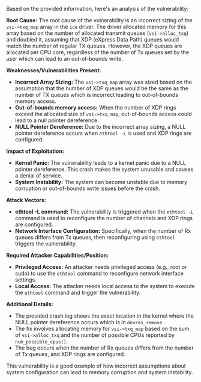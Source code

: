 Based on the provided information, here's an analysis of the vulnerability:

**Root Cause:**
The root cause of the vulnerability is an incorrect sizing of the `vsi->txq_map` array in the `ice` driver. The driver allocated memory for this array based on the number of allocated transmit queues (`vsi->alloc_txq`) and doubled it, assuming that XDP (eXpress Data Path) queues would match the number of regular TX queues. However, the XDP queues are allocated per CPU core, regardless of the number of Tx queues set by the user which can lead to an out-of-bounds write.

**Weaknesses/Vulnerabilities Present:**
- **Incorrect Array Sizing:** The `vsi->txq_map` array was sized based on the assumption that the number of XDP queues would be the same as the number of TX queues which is incorrect leading to out-of-bounds memory access.
- **Out-of-bounds memory access:** When the number of XDP rings exceed the allocated size of `vsi->txq_map`, out-of-bounds access could lead to a null pointer dereference.
- **NULL Pointer Dereference:** Due to the incorrect array sizing,  a NULL pointer dereference occurs when `ethtool -L` is used and XDP rings are configured.

**Impact of Exploitation:**
- **Kernel Panic:** The vulnerability leads to a kernel panic due to a NULL pointer dereference. This crash makes the system unusable and causes a denial of service.
- **System Instability:**  The system can become unstable due to memory corruption or out-of-bounds write issues before the crash.

**Attack Vectors:**
- **ethtool -L command:** The vulnerability is triggered when the `ethtool -L` command is used to reconfigure the number of channels and XDP rings are configured.
- **Network Interface Configuration:** Specifically, when the number of Rx queues differs from Tx queues, then reconfiguring using `ethtool` triggers the vulnerability.

**Required Attacker Capabilities/Position:**
- **Privileged Access:** An attacker needs privileged access (e.g., root or sudo) to use the `ethtool` command to reconfigure network interface settings.
- **Local Access:** The attacker needs local access to the system to execute the `ethtool` command and trigger the vulnerability.

**Additional Details:**
- The provided crash log shows the exact location in the kernel where the NULL pointer dereference occurs which is in `devres_remove`
- The fix involves allocating memory for `vsi->txq_map` based on the sum of `vsi->alloc_txq` and the number of possible CPUs reported by `num_possible_cpus()`.
- The bug occurs when the number of Rx queues differs from the number of Tx queues, and XDP rings are configured.

This vulnerability is a good example of how incorrect assumptions about system configuration can lead to memory corruption and system instability.